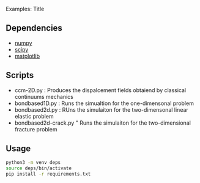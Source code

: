 Examples: Title 

## Dependencies

* [numpy](https://numpy.org/)
* [scipy](https://www.scipy.org/)
* [matplotlib](https://matplotlib.org/)

## Scripts 

* ccm-2D.py : Produces the dispalcement fields obtaiend by classical continuums mechanics 
* bondbased1D.py : Runs the simualtion for the one-dimensonal problem
* bondbased2d.py : RUns the simulaiton for the two-dimensonal linear elastic problem
* bondbased2d-crack.py " Runs the simulaiton for the two-dimensional fracture problem


## Usage

```bash
python3 -m venv deps
source deps/bin/activate
pip install -r requirements.txt
```
